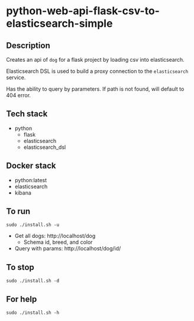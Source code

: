 # python-web-api-flask-csv-to-elasticsearch-simple

## Description
Creates an api of `dog` for a flask project by loading csv into elasticsearch. 

Elasticsearch DSL is used to build a proxy connection to the `elasticsearch` service.

Has the ability to query by parameters.
If path is not found, will default to 404 error.

## Tech stack
- python
  - flask
  - elasticsearch
  - elasticsearch_dsl

## Docker stack
- python:latest
- elasticsearch
- kibana

## To run
`sudo ./install.sh -u`
- Get all dogs: http://localhost/dog
  - Schema id, breed, and color
- Query with params: http://localhost/dog/id/<id>

## To stop
`sudo ./install.sh -d`

## For help
`sudo ./install.sh -h`
